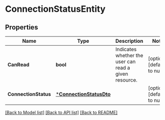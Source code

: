 # ConnectionStatusEntity

## Properties
Name | Type | Description | Notes
------------ | ------------- | ------------- | -------------
**CanRead** | **bool** | Indicates whether the user can read a given resource. | [optional] [default to null]
**ConnectionStatus** | [***ConnectionStatusDto**](ConnectionStatusDTO.md) |  | [optional] [default to null]

[[Back to Model list]](../README.md#documentation-for-models) [[Back to API list]](../README.md#documentation-for-api-endpoints) [[Back to README]](../README.md)

